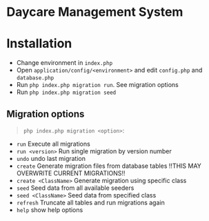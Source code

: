 # Daycare Management System

# Installation

- Change environment in `index.php`
- Open `application/config/<environment>` and edit `config.php` and `database.php`
- Run `php index.php migration run`. See migration options
- Run `php index.php migration seed`

## Migration options

>`php index.php migration <option>`:
- `run` Execute all migrations
- `run <version>` Run single migration by version number
- `undo` undo last migration
- `create` Generate migration files from database tables !!THIS MAY OVERWRITE CURRENT MIGRATIONS!!
- `create <ClassName>` Generate migration using specific class
- `seed` Seed data from all available seeders
- `seed <ClassName>` Seed data from specified class
- `refresh` Truncate all tables and run migrations again
- `help` show help options